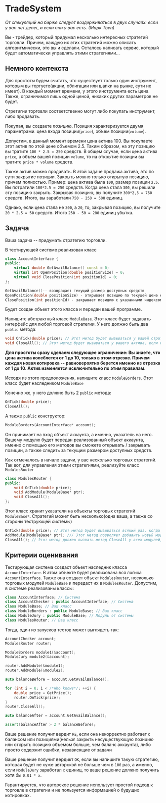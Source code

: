 # TradeSystem

_От спекуляций на бирже следует воздерживаться в двух случаях: если у вас нет денег, и если они у вас есть. (Марк Твен)_

Вы - трейдер, который придумал несколько интересных стратегий торговли. Причем, каждую их этих стратегий можно описать алгоритмически, это вы и сделали. 
Осталось написать сервис, который будет автоматически управлять этими стратегиями...

## Немного контекста
Для простоты будем считать, что существует только один инструмент, которым вы торгуете(акции, облигации или шапки на рынке, сути не имеет).
В каждый момент времени, у этого инструмента есть цена. Также, ограничимся лишь одной ценой, никаких других параметров не будет.

Стретигии торговли соответственно могут либо покупать инструмент, либо продавать.

Покупая, вы создаете _позицию_. Позиция характеризуется двумя параметрами: цена входа позиции(`price`), объем позиции(`volume`).

Допустим, в данный момент времени цена актива 100. Вы покупаете этот актив по этой цене объемом 2.5. Таким образом, на эту позицию вы тратите `100 * 2.5 = 250` средств.
В общем случае, если цена актива `price`, а объем вашей позиции `volume`, то на открытие позиции вы тратите `price * volume` средств.

Также актив можно продавать. В этой задаче продажа актива, это по сути закрытие позиции. Закрыть можно только открытую позицию, причем полностью. Пример:
цена актива была `100`, размер позиции `2.5`. Вы потратили `100*2.5 = 250` средств. Когда цена стала `300`, вы решили эту позицию закрыть. Закрывая позицию, вы получите
`300*2,5 = 750` средств. Итого, вы заработали `750 - 250 = 500` единиц.

Однако, если цена стала не `300`, а `20`, то, закрывая позицию, вы получите `20 * 2.5 = 50` средств. Итого `250 - 50 = 200` единиц убытка. 

## Задача

Ваша задача -- придумать стратегию торговли.

В тестирующей системе реализован класс 

```c++
class AccountInterface {
public:
    virtual double GetAvailBalance() const = 0;
    virtual int OpenPosition(double positionSize) = 0;
    virtual void ClosePosition(int positionId) = 0;
};
```

```c++
GetAvailBalance()-- возвращает текущий размер доступных средств
OpenPosition(double positionSize) - открывает позицию по текущей цене объемом positionSize. Возвращает уникальный индекс позиции.
ClosePosition(int positionId) - закрывает позицию с указанными индексом.
```
Будет создан объект этого класса и передан вашей программе.


Напишите абстрактный класс `ModuleBase`. Этот класс будет задавать интерфейс для любой торговой стратегии. У него должно быть два `public` метода:

```c++
void OnTick(double price); // Этот метод будет вызываться у вашей стратегии всякий раз, когда приходит новая цена актива
void CloseAll(); // Этот метод будет вызываться у вашего актива, если появится необходимость закрыть все позиции, которые открыла ваша стратегия
```

__Для простоты сразу сделаем следующее ограничение: Вы знаете, что цена актива колеблется от 1 до 10, только в этом отрезке. Причем каждая новая котировка -- равновероятно берется именно из отрезка от 1 до 10. Актив изменяется исключительно по этим правилам.__

Исходя из этого предположения, напишите класс `ModuleBorders`. Этот класс будет наследником `ModuleBase`

Конечно же, у него должно быть 2 `public` метода:
```c++
OnTick(double price);
CloseAll();
```
А также `public` конструктор:

```c++
ModuleBorders(AccountInterface* account);
```

Он принимает на вход объект аккаунта, а именно, указатель на него. Вашему модулю будет передан реализованный объект аккаунта, именно с помощью его методов вы сможете открывать / закрывать позиции, а также следить за текущим размером доступных средств.

Как отмечалось в начале задачи, у вас несколько торговых стратегий. Так вот, для управления этими стратегиями, реализуйте класс `ModulesRouter`

```c++
class ModulesRouter {
public:
    void OnTick(double price);
    void AddModule(ModuleBase* ptr);
    void CloseAll();
};
```

Этот класс хранит указатели на объекты торговых стратегий `ModuleBase*`. Стратегий может быть несколько(одна ваша, а также со стороны теструющей системы)

```c++ 
OnTick(double price); // Этот метод будет вызываться всякий раз, когда приходит новая котировка. Класс должен вызвать метод OnTick у всех модулей, которых он хранит
AddModule(ModuleBase* ptr); /// Этот метод позволяет добавить новый модуль в класс
CloseAll(); // Этот метод должен вызвать метод CloseAll у всех модулей, которых ваш класс хранит
```


## Критерии оценивания

Тестирующая система создаст объект наследник класса `AccountInterface`. В этом объекте будет реализована вся логика `AccountInterface`. Также она создаст объект `ModulesRouter`, несколько торговых модулей `ModuleBase` и передаст их в `ModulesRouter`. Допустим, в системе реализованы классы:

```c++
class AccountInterface; // Система
class AccountChecker : public AccountInterface; // Система
class ModuleBase; // Ваш класс
class ModuleBorders : public ModuleBase; // Ваш класс
class ModuleJury : public ModuleBase; // Модуль от системы
class ModulesRouter; // Ваш класс
```

Тогда, один из запусков тестов может выглядеть так:

```c++
AccountChecker account;
ModulesRouter router;

ModuleBorders module1(&account);
ModuleJury module2(&account);

router.AddModule(&module1);
router.AddModule(&module2);

auto balanceBefore = account.GetAvailBalance();

for (int i = 0; i < /*Who knows*/; ++i) {
    double price = GetPrice();
    router.OnTick(price);
}
router.CloseAll();

auto balanceAfter = account.GetAvailBalance();

assert(balanceAfter > 2 * balanceBefore);
```

Ваше решение получит вердит `RE`, если она некорректно работает с балансом или позициями(нельзя закрыть несуществующую позицию или открыть позицию объемом больше, чем баланс аккаунта), либо просто содержит ошибки, независящие от задачи

Ваше решение получит вердикт `OK`, если вы напишите такую стратегию, которая будет не хуже авторской не больше чем в `100` раз, а именно, если `ModuleJury` заработал `x` единиц, то ваше решение должно получить хотя бы `0.01 * x`.

Гарантируется, что авторское решение использует простой подход к торговле в стратегии и не пользуется информацией о будущих котировках. 

